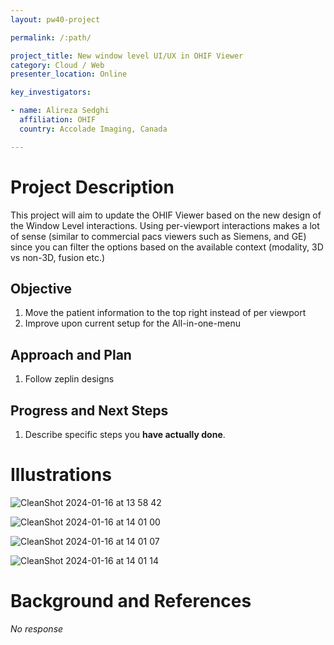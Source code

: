 ```yaml
---
layout: pw40-project

permalink: /:path/

project_title: New window level UI/UX in OHIF Viewer
category: Cloud / Web
presenter_location: Online

key_investigators:

- name: Alireza Sedghi
  affiliation: OHIF
  country: Accolade Imaging, Canada

---
```


# Project Description

<!-- Add a short paragraph describing the project. -->

This project will aim to update the OHIF Viewer based on the new design of the Window Level interactions. Using per-viewport interactions makes a lot of sense (similar to commercial pacs viewers such as Siemens, and GE) since you can filter the options based on the available context (modality, 3D vs non-3D, fusion etc.)

## Objective

<!-- Describe here WHAT you would like to achieve (what you will have as end result). -->

1.  Move the patient information to the top right instead of per viewport
2.  Improve upon current setup for the All-in-one-menu

## Approach and Plan

<!-- Describe here HOW you would like to achieve the objectives stated above. -->

1.  Follow zeplin designs

## Progress and Next Steps

<!-- Update this section as you make progress, describing of what you have ACTUALLY DONE.
     If there are specific steps that you could not complete then you can describe them here, too. -->

1.  Describe specific steps you **have actually done**.

# Illustrations

<!-- Add pictures and links to videos that demonstrate what has been accomplished. -->

![CleanShot 2024-01-16 at 13 58 42](https://github.com/NA-MIC/ProjectWeek/assets/7490180/a2d73bbe-a2f4-4e3a-8469-f90abcff30b3)

![CleanShot 2024-01-16 at 14 01 00](https://github.com/NA-MIC/ProjectWeek/assets/7490180/aaacb6c0-1cae-48fd-a3da-facc30be65f4)

![CleanShot 2024-01-16 at 14 01 07](https://github.com/NA-MIC/ProjectWeek/assets/7490180/8313f56e-97ef-44b1-9ff1-5a9f709cff44)

![CleanShot 2024-01-16 at 14 01 14](https://github.com/NA-MIC/ProjectWeek/assets/7490180/f7b4575b-4e69-4073-9861-90d5c2cb5622)

# Background and References

<!-- If you developed any software, include link to the source code repository.
     If possible, also add links to sample data, and to any relevant publications. -->

*No response*

